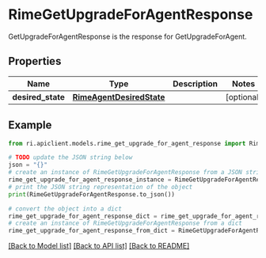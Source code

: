 # RimeGetUpgradeForAgentResponse

GetUpgradeForAgentResponse is the response for GetUpgradeForAgent.

## Properties

Name | Type | Description | Notes
------------ | ------------- | ------------- | -------------
**desired_state** | [**RimeAgentDesiredState**](RimeAgentDesiredState.md) |  | [optional] 

## Example

```python
from ri.apiclient.models.rime_get_upgrade_for_agent_response import RimeGetUpgradeForAgentResponse

# TODO update the JSON string below
json = "{}"
# create an instance of RimeGetUpgradeForAgentResponse from a JSON string
rime_get_upgrade_for_agent_response_instance = RimeGetUpgradeForAgentResponse.from_json(json)
# print the JSON string representation of the object
print(RimeGetUpgradeForAgentResponse.to_json())

# convert the object into a dict
rime_get_upgrade_for_agent_response_dict = rime_get_upgrade_for_agent_response_instance.to_dict()
# create an instance of RimeGetUpgradeForAgentResponse from a dict
rime_get_upgrade_for_agent_response_from_dict = RimeGetUpgradeForAgentResponse.from_dict(rime_get_upgrade_for_agent_response_dict)
```
[[Back to Model list]](../README.md#documentation-for-models) [[Back to API list]](../README.md#documentation-for-api-endpoints) [[Back to README]](../README.md)

